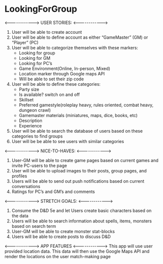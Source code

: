 # LookingForGroup

<------------>
USER STORIES:
<------------>
1. User will be able to create account
2. User will be able to define account as either “GameMaster” (GM) or “Player” (PC)
3. User will be able to categorize themselves with these markers:
    - Looking for group
    - Looking for GM 
    - Looking for PC’s
    - Game Environment(Online, In-person, Mixed)
    - Location marker through Google maps API
    - Will be able to set their zip code
4. User will be able to define these categories:
    - Party size
    - Is available? switch on and off
    - Skillset
    - Preferred gamestyle(roleplay heavy, rules oriented, combat heavy, dungeon crawl)
    - Gamemaster materials (miniatures, maps, dice, books, etc)
    - Description
    - Experience
5. User will be able to search the database of users based on these categories to find groups
6. User will be be able to see users with similar categories

<------------>
NICE-TO-HAVES:
<------------>
1. User-GM will be able to create game pages based on current games and invite PC-users to the page
2. User will be able to upload images to their posts, group pages, and profiles
3. Users will be able to send out push notifications based on current conversations
4. Ratings for PC’s and GM’s and comments 

<------------>
STRETCH GOALS:
<------------>
1. Consume the D&D 5e and let Users create basic characters based on the data
2. Users will be able to search information about spells, items, monsters based on search term
3. User-GM will be able to create monster stat-blocks
4. Users will be able to create posts to discuss D&D


<------------>
APP FEATURES
<------------>
This app will use user provided location data. This data will then use the Google Maps API and render the locations on the user match-making page

